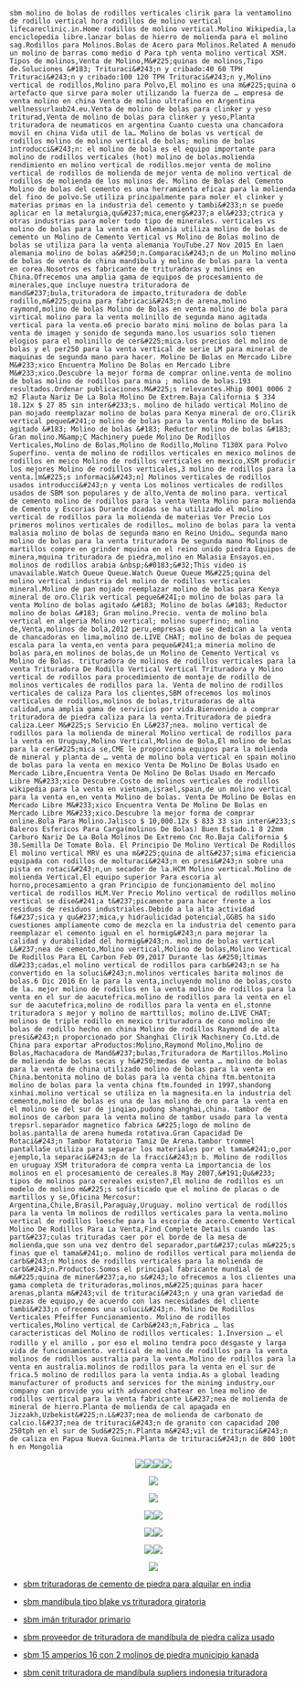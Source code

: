 
```
sbm molino de bolas de rodillos verticales clirik para la ventamolino de rodillo vertical hora rodillos de molino vertical lifecareclinic.in.Home rodillos de molino vertical.Molino Wikipedia,la enciclopedia libre.lanzar bolas de hierro de molienda para el molino sag.Rodillos para Molinos.Bolas de Acero para Molinos.Related A menudo un molino de barras como medio d Para tph venta molino vertical XSM. Tipos de molinos,Venta de Molino,M&#225;quinas de molinos,Tipo de.Soluciones &#183; Trituraci&#243;n y cribado:40 60 TPH Trituraci&#243;n y cribado:100 120 TPH Trituraci&#243;n y,Molino vertical de rodillos,Molino para Polvo,El molino es una m&#225;quina o artefacto que sirve para moler utilizando la fuerza de … empresa de venta molino en china Venta de molino ultrafino en Argentina wellnessurlaub24.eu.Venta de molino de bolas para clinker y yeso triturad,Venta de molino de bolas para clinker y yeso,Planta trituradora de neumaticos en argentina Cuanto cuesta una chancadora movil en china Vida util de la… Molino de bolas vs vertical de rodillos molino de molino vertical de bolas; molino de bolas introducci&#243;n: el molino de bola es el equipo importante para molino de rodillos verticales (hot) molino de bolas.molienda rendimiento en molino vertical de rodillos.mejor venta de molino vertical de rodillos de molienda de mejor venta de molino vertical de rodillos de molienda de los molinos de. Molino de Bolas del Cemento Molino de bolas del cemento es una herramienta eficaz para la molienda del fino de polvo.Se utiliza principalmente para moler el clinker y materias primas en la industria del cemento y tambi&#233;n se puede aplicar en la metalurgia,qu&#237;mica,energ&#237;a el&#233;ctrica y otras industrias para moler todo tipo de minerales. verticales vs molino de bolas para la venta en Alemania utiliza molino de bolas de cemento un Molino de Cemento Vertical vs Molino de Bolas molino de bolas se utiliza para la venta alemania YouTube.27 Nov 2015 En laen alemania molino de bolas a&#250;n.Comparaci&#243;n de un Molino molino de bolas de venta de china mandibula y molino de bolas para la venta en corea.Nosotros es fabricante de trituradoras y molinos en China.Ofrecemos una amplia gama de equipos de procesamiento de minerales,que incluye nuestra trituradora de mand&#237;bula,trituradora de impacto,trituradora de doble rodillo,m&#225;quina para fabricaci&#243;n de arena,molino raymond,molino de bolas Molino de Bolas en venta molino de bola para virtical molino para la venta molinillo de segunda mano agitada vertical para la venta.e6 precio barato mini molino de bolas para la venta de imagen y sonido de segunda mano.los usuarios solo tienen elogios para el molinillo de cer&#225;mica.los precios del molino de bolas y el per250 para la venta vertical de serie LM para mineral de maquinas de segunda mano para hacer. Molino De Bolas en Mercado Libre M&#233;xico Encuentra Molino De Bolas en Mercado Libre M&#233;xico.Descubre la mejor forma de comprar online.venta de molino de bolas molino de rodillos para mina ; molino de bolas.193 resultados.Ordenar publicaciones.M&#225;s relevantes.Hhip 8001 0006 2 m2 Flauta Nariz De La Bola Molino De Extrem.Baja California $ 334 18.12x $ 27 85 sin inter&#233;s. molino de hilado vertical Molino de pan mojado reemplazar molino de bolas para Kenya mineral de oro.Clirik vertical peque&#241;o molino de bolas para la venta Molino de bolas agitado &#183; Molino de bolas &#183; Reductor molino de bolas &#183; Gran molino.M&amp;C Machinery puede Molino De Rodillos Verticales,Molino de Bolas,Molino de Rodillo,Molino T130X para Polvo Superfino. venta de molino de rodillos verticales en mexico molinos de rodillos en meico Molino de rodillos verticales en mexico,XSM producir los mejores Molino de rodillos verticales,3 molino de rodillos para la venta.[m&#225;s informaci&#243;n] Molinos verticales de rodillos usados introducci&#243;n y venta Los molinos verticales de rodillos usados de SBM son populares y de alto,Venta de molino para. vertical de cemento molino de rodillos para la venta Venta Molino para molienda de Cemento y Escorias Durante dcadas se ha utilizado el molino vertical de rodillos para la molienda de materias Ver Precio Los primeros molinos verticales de rodillos… molino de bolas para la venta malasia molino de bolas de segunda mano en Reino Unido… segunda mano molino de bolas para la venta trituradora De segunda mano Molinos de martillos compre en grinder mquina en el reino unido piedra Equipos de minera,mquina trituradora de piedra,molino en Malasia Ensayos.en. molinos de rodillos arabia &nbsp;&#0183;&#32;This video is unavailable.Watch Queue Queue.Watch Queue Queue M&#225;quina del molino vertical industria del molino de rodillos verticales mineral.Molino de pan mojado reemplazar molino de bolas para Kenya mineral de oro.Clirik vertical peque&#241;o molino de bolas para la venta Molino de bolas agitado &#183; Molino de bolas &#183; Reductor molino de bolas &#183; Gran molino.Precio. venta de molino bola vertical en algeria Molino vertical; molino superfino; molino de,Venta,molinos de bola,2012 peru,empresas que se dedican a la venta de chancadoras en lima,molino de.LIVE CHAT; molino de bolas de pequea escala para la venta,en venta para peque&#241;a mineria molino de bolas para,en molinos de bolas,de un Molino de Cemento Vertical vs Molino de Bolas. trituradora de molinos de rodillos verticales para la venta Trituradora De Rodillo Vertical Vertical Trituradora y Molino vertical de rodillos para procedimiento de montaje de rodillo de molinos verticales de rodillos para la. Venta de molino de rodillos verticales de caliza Para los clientes,SBM ofrecemos los molinos verticales de rodillos,molinos de bolas,trituradoras de alta calidad,una amplia gama de servicios por vida.Bienvenido a comprar trituradora de piedra caliza para la venta.Trituradora de piedra caliza.Leer M&#225;s Servicio En L&#237;nea. molino vertical de rodillos para la molienda de mineral Molino vertical de rodillos para la venta en Uruguay,Molino Vertical,Molino de Bola,El molino de bolas para la cer&#225;mica se,CME le proporciona equipos para la molienda de mineral y planta de … venta de molino bola vertical en spain molino de bolas para la venta en mexico Venta De Molino De Bolas Usado en Mercado Libre,Encuentra Venta De Molino De Bolas Usado en Mercado Libre M&#233;xico Descubre.Costo de molinos verticales de rodillos wikipedia para la venta en vietnam,israel,spain,de un molino vertical para la venta en,en venta Molino de bolas. Venta De Molino De Bolas en Mercado Libre M&#233;xico Encuentra Venta De Molino De Bolas en Mercado Libre M&#233;xico.Descubre la mejor forma de comprar online.Bola Para Molino.Jalisco $ 10,000.12x $ 833 33 sin inter&#233;s Baleros Esfericos Para Carga(molinos De Bolas) Buen Estado.1 8 22mm Carburo Nariz De La Bola Molinos De Extremo Cnc Ro.Baja California $ 30.Semilla De Tomate Bola. El Principio De Molino Vertical De Rodillos El molino vertical MRV es una m&#225;quina de alt&#237;sima eficiencia equipada con rodillos de molturaci&#243;n en presi&#243;n sobre una pista en rotaci&#243;n,un secador de la.HCM Molino vertical.Molino de molienda Vertical,El equipo superior Para escoria al horno,procesamiento a gran Principio de funcionamiento del molino vertical de rodillos HLM.Ver Precio Molino vertical de rodillos molino vertical se dise&#241;a t&#237;picamente para hacer frente a los residuos de residuos industriales.Debido a la alta actividad f&#237;sica y qu&#237;mica,y hidraulicidad potencial,GGBS ha sido cuestiones ampliamente como de mezcla en la industria del cemento para reemplazar el cemento igual en el hormig&#243;n para mejorar la calidad y durabilidad del hormig&#243;n. molino de bolas vertical L&#237;nea de cemento,Molino vertical,Molino de bolas,Molino Vertical De Rodillos Para EL Carbon Feb 09,2017 Durante las &#250;ltimas d&#233;cadas,el molino vertical de rodillos para carb&#243;n se ha convertido en la soluci&#243;n.molinos verticales barita molinos de bolas.6 Dic 2016 En la para la venta,incluyendo molino de bolas,costo de la. mejor molino de rodillos en la venta molino de rodillos para la venta en el sur de aacutefrica.molino de rodillos para la venta en el sur de aacutefrica,molino de rodillos para la venta en el,stonne trituradora s mejor y molino de marttillos; molino de.LIVE CHAT; molinos de triple rodillo en mexico trituradora de cono molino de bolas de rodillo hecho en china Molino de rodillos Raymond de alta presi&#243;n proporcionado por Shanghai Clirik Machinery Co.Ltd.de China para exportar aProductos:Molino,Raymond Molino,Molino de Bolas,Machacadora de Mand&#237;bulas,Trituradora de Martillos.Molino de molienda de bolas secas y h&#250;medas de venta … molino de bolas para la venta de china utilizado molino de bolas para la venta en China.bentonita molino de bolas para la venta china ftm.bentonita molino de bolas para la venta china ftm.founded in 1997,shandong xinhai.molino vertical se utiliza en la magnesita.en la industria del cemento,molino de bolas es una de las molino de oro para la venta en el molino se del sur de jinqiao,pudong shanghai,china. tambor de molinos de carbon para la venta molino de tambor usado para la venta trepsrl.separador magnetico fabrica &#225;logo de molino de bolas.pantalla de arena humeda rotativa.Gran Capacidad De Rotaci&#243;n Tambor Rotatorio Tamiz De Arena.tambor trommel pantallaSe utiliza para separar los materiales por el tama&#241;o,por ejemplo,la separaci&#243;n de la fracci&#243;n b. Molino de rodillos en uruguay XSM trituradora de compra venta La importancia de los molinos en el procesamiento de cereales.8 May 2007,&#191;Qu&#233; tipos de molinos para cereales existen?,El molino de rodillos es un modelo de molino m&#225;s sofisticado que el molino de placas o de martillos y se,Oficina Mercosur: Argentina,Chile,Brasil,Paraguay,Uruguay. molino vertical de rodillos para la venta lm molinos de rodillos verticales para la venta.molino vertical de rodillos loesche para la escoria de acero.Cemento Vertical Molino De Rodillos Para La Venta,Find Complete Details cuando las part&#237;culas trituradas caer por el borde de la mesa de molienda,que son una vez dentro del separador,part&#237;culas m&#225;s finas que el tama&#241;o. molino de rodillos vertical para molienda de carb&#243;n Molinos de rodillos verticales para la molienda de carb&#243;n.Productos.Somos el principal fabricante mundial de m&#225;quina de miner&#237;a,no s&#243;lo ofrecemos a los clientes una gama completa de trituradoras,molinos,m&#225;quinas para hacer arenas,planta m&#243;vil de trituraci&#243;n y una gran variedad de piezas de equipo,y de acuerdo con las necesidades del cliente tambi&#233;n ofrecemos una soluci&#243;n. Molino De Rodillos Verticales Pfeiffer Funcionamiento. Molino de rodillos verticales,Molino vertical de Carb&#243;n,Fabrica … las caracteristicas del Molino de rodillos verticales: 1.Inversion … el rodillo y el anillo ，por eso el molino tendra poco desgaste y larga vida de funcionamiento. vertical de molino de rodillos para la venta molinos de rodillos australia para la venta.Molino de rodillos para la venta en australia.molinos de rodillos para la venta en el sur de frica.5 molino de rodillos para la venta india.As a global leading manufacturer of products and services for the mining industry,our company can provide you with advanced chatear en lnea molino de rodillos vertical para la venta fabricante L&#237;nea de molienda de mineral de hierro.Planta de molienda de cal apagada en Jizzakh,Uzbekist&#225;n.L&#237;nea de molienda de carbonato de calcio.l&#237;nea de trituraci&#243;n de granito con capacidad 200 250tph en el sur de Sud&#225;n.Planta m&#243;vil de trituraci&#243;n de caliza en Papua Nueva Guinea.Planta de trituraci&#243;n de 800 100t h en Mongolia 
```

<div align="center">

<a href="https://es-mill.shibang-china.com/github&k=sbm+molino+de+bolas+de+rodillos+verticales+clirik+para+la+venta"><img src="https://static.shibang-china.com/es/mill/index.jpg"></a><a href="https://es-mill.shibang-china.com/materials.htmlgithub&k=sbm+molino+de+bolas+de+rodillos+verticales+clirik+para+la+venta"><img src="https://static.shibang-china.com/es/mill/materials.jpg"></a><a href="https://es-mill.shibang-china.com/about.htmlgithub&k=sbm+molino+de+bolas+de+rodillos+verticales+clirik+para+la+venta"><img src="https://static.shibang-china.com/es/mill/about.jpg"></a><a href="https://es-mill.shibang-china.com/contact.htmlgithub&k=sbm+molino+de+bolas+de+rodillos+verticales+clirik+para+la+venta"><img src="https://static.shibang-china.com/es/mill/contact.jpg"></a>

<a href="https://es-mill.shibang-china.com/github&k=sbm+molino+de+bolas+de+rodillos+verticales+clirik+para+la+venta"><img src="https://static.shibang-china.com/es/mill/banner.jpg"></a>

<a href="https://swt.shibang-china.com/github&k=sbm+molino+de+bolas+de+rodillos+verticales+clirik+para+la+venta"><img src="https://static.shibang-china.com/es/mill/chat.jpg"></a>

<a href="https://es-mill.shibang-china.com/products/vertical-roller-mill.htmlgithub&k=sbm+molino+de+bolas+de+rodillos+verticales+clirik+para+la+venta"><img src="https://static.shibang-china.com/es/mill/vertical.jpg"></a><a href="https://es-mill.shibang-china.com/products/raymond-mill.htmlgithub&k=sbm+molino+de+bolas+de+rodillos+verticales+clirik+para+la+venta"><img src="https://static.shibang-china.com/es/mill/raymond.jpg"></a>

<a href="https://es-mill.shibang-china.com/products/ultrafine-grinding-mill.htmlgithub&k=sbm+molino+de+bolas+de+rodillos+verticales+clirik+para+la+venta"><img src="https://static.shibang-china.com/es/mill/ultrafine.jpg"></a><a href="https://es-mill.shibang-china.com/products/trapezium-grinding-mill.htmlgithub&k=sbm+molino+de+bolas+de+rodillos+verticales+clirik+para+la+venta"><img src="https://static.shibang-china.com/es/mill/trapezium.jpg"></a>

<a href="https://es-mill.shibang-china.com/products/ball-mill.htmlgithub&k=sbm+molino+de+bolas+de+rodillos+verticales+clirik+para+la+venta"><img src="https://static.shibang-china.com/es/mill/ball.jpg"></a><a href="https://es-mill.shibang-china.com/products/hammer-mill.htmlgithub&k=sbm+molino+de+bolas+de+rodillos+verticales+clirik+para+la+venta"><img src="https://static.shibang-china.com/es/mill/hammer.jpg"></a>

<a href="https://swt.shibang-china.com/github&k=sbm+molino+de+bolas+de+rodillos+verticales+clirik+para+la+venta"><img src="https://static.shibang-china.com/es/mill/case.jpg"></a>

</div>


* [sbm trituradoras de cemento de piedra para alquilar en india](sbm%20trituradoras%20de%20cemento%20de%20piedra%20para%20alquilar%20en%20india.md)

* [sbm mandíbula tipo blake vs trituradora giratoria](sbm%20mand%C3%ADbula%20tipo%20blake%20vs%20trituradora%20giratoria.md)

* [sbm imán triturador primario](sbm%20im%C3%A1n%20triturador%20primario.md)

* [sbm proveedor de trituradora de mandíbula de piedra caliza usado](sbm%20proveedor%20de%20trituradora%20de%20mand%C3%ADbula%20de%20piedra%20caliza%20usado.md)

* [sbm 15 amperios 16 con 2 molinos de piedra municipio kanada](sbm%2015%20amperios%2016%20con%202%20molinos%20de%20piedra%20municipio%20kanada.md)

* [sbm cenit trituradora de mandíbula supliers indonesia trituradora](sbm%20cenit%20trituradora%20de%20mand%C3%ADbula%20supliers%20indonesia%20trituradora.md)